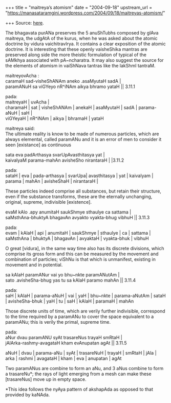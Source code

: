 +++
title = "maitreya’s atomism"
date = "2004-09-18"
upstream_url = "https://manasataramgini.wordpress.com/2004/09/18/maitreyas-atomism/"

+++
Source: [here](https://manasataramgini.wordpress.com/2004/09/18/maitreyas-atomism/).

The bhagavata purANa preserves the 5 anuShTubhs composed by glAva
maitreya, the udgAtA of the kurus, when he was asked about the atomic
doctrine by vidura vaichitravIrya. It contains a clear exposition of the
atomic doctrine. It is interesting that these openly vaisheShika mantras
are preserved along side the more theistic formulation of typical of the
sAMkhya associated with pA\~ncharatra. It may also suggest the source
for the elements of atomism in vaiShNava tantras like the lakShmI
tantraM.

maitreyovAcha :  
caramaH sad-visheShANAm aneko .asaMyutaH sadA \|  
paramANuH sa viGYeyo nR^iNAm aikya bhramo yataH \|\| 3.11.1

pada:  
maitreyaH \| uvAcha \|  
charamaH \| sat \| visheShANAm \| anekaH \| asaMyutaH \| sadA \|
parama-aNuH \| saH \|  
viGYeyaH \| nR^iNAm \| aikya \| bhramaH \| yataH

maitreya said:  
The ultimate reality is know to be made of numerous particles, which are
always elemental, called paramANu and it is an error of men to consider
it seen \[existance\] as continuous

sata eva padArthasya svarUpAvasthitasya yat \|  
kaivalyaM parama-mahAn avisheSho nirantaraH \| \|3.11.2

pada:  
sataH \| eva \| pada-arthasya \| svarUpa\| avasthitasya \| yat \|
kaivalyam \| parama \| mahAn \| avisheShaH \| nirantaraH \|

These particles indeed comprise all substances, but retain their
structure, even if the substance transforms, these are the eternally
unchanging, original, supreme, indivisible \[existence\].

evaM kAlo .apy anumitaH saukShmye sthaulye ca sattama \|  
saMsthAna-bhuktyA bhagavAn avyakto vyakta-bhug vibhuH \|\| 3.11.3

pada:  
evam \| kAlaH \| api \| anumitaH \| saukShmye \| sthaulye \| ca \|
sattama \| saMsthAna \| bhuktyA \| bhagavAn \| avyaktaH \| vyakta-bhuk
\| vibhuH

O great \[vidura\], in the same way time also has its discrete
divisions, which comprise its gross form and this can be measured by the
movement and combination of particles; viShNu is that which is
unmanifest, existing in movement and in potential.

sa kAlaH paramANur vai yo bhu\~nkte paramANutAm \|  
sato .avisheSha-bhug yas tu sa kAlaH paramo mahAn \|\| 3.11.4

pada:  
saH \| kAlaH \| parama-aNuH \| vai \| yaH \| bhu\~nkte \| parama-aNutAm
\| sataH \| avisheSha-bhuk \| yaH \| tu \| saH \| kAlaH \| paramaH \|
mahAn

Those discrete units of time, which are verily further indivisible,
correspond to the time required by a paramANu to cover the space
equivalent to a paramANu; this is verily the primal, supreme time.

pada:  
aNur dvau paramANU syAt trasareNus trayaH smRtaH \|  
jAlArka-rashmy-avagataH kham evAnupatan agAt \|\| 3.11.5

aNuH \| dvau \| parama-aNu \| syAt \| trasareNuH \| trayaH \| smRtaH \|
jAla \| arka \| rashmi \| avagataH \| kham \| eva \| anupatan \| agAt

Two paramANus are combine to form an aNu, and 3 aNus combine to form a
trasareNu\*; the rays of light emerging from a mesh can make these
\[trasareNus\] move up in empty space.

\*This idea follows the nyAya pattern of akshapAda as opposed to that
provided by kaNAda.

